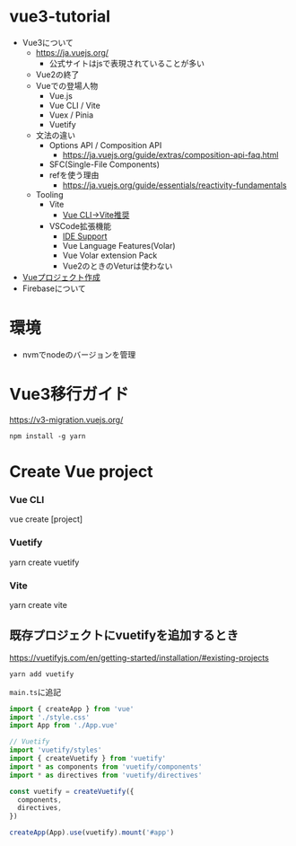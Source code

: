 # vue3-tutorial

- Vue3について
    - https://ja.vuejs.org/
        - 公式サイトはjsで表現されていることが多い
    - Vue2の終了
    - Vueでの登場人物
        - Vue.js
        - Vue CLI / Vite
        - Vuex / Pinia
        - Vuetify
    - 文法の違い
        - Options API / Composition API
            - https://ja.vuejs.org/guide/extras/composition-api-faq.html
        - SFC(Single-File Components)
        - refを使う理由
            - https://ja.vuejs.org/guide/essentials/reactivity-fundamentals
    - Tooling
        - Vite
            - [Vue CLI->Vite推奨](https://vuejs.org/guide/scaling-up/tooling.html)
        - VSCode拡張機能
            - [IDE Support](https://vuejs.org/guide/scaling-up/tooling.html#ide-support)
            - Vue Language Features(Volar)
            - Vue Volar extension Pack
            - Vue2のときのVeturは使わない
- [Vueプロジェクト作成](#create-vue-project)
- Firebaseについて

# 環境

- nvmでnodeのバージョンを管理

# Vue3移行ガイド

https://v3-migration.vuejs.org/

```console
npm install -g yarn
```

# Create Vue project

### Vue CLI

vue create [project]

### Vuetify

yarn create vuetify

### Vite

yarn create vite


## 既存プロジェクトにvuetifyを追加するとき

https://vuetifyjs.com/en/getting-started/installation/#existing-projects

```console
yarn add vuetify
```

`main.ts`に追記

```ts
import { createApp } from 'vue'
import './style.css'
import App from './App.vue'

// Vuetify
import 'vuetify/styles'
import { createVuetify } from 'vuetify'
import * as components from 'vuetify/components'
import * as directives from 'vuetify/directives'

const vuetify = createVuetify({
  components,
  directives,
})

createApp(App).use(vuetify).mount('#app')
```
